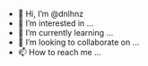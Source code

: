 - 👋 Hi, I’m @dnlhnz
- 👀 I’m interested in ...
- 🌱 I’m currently learning ...
- 💞️ I’m looking to collaborate on ...
- 📫 How to reach me ...

<!---
dnlhnz/dnlhnz is a ✨ special ✨ repository because its `README.md` (this file) appears on your GitHub profile.
You can click the Preview link to take a look at your changes.
--->
